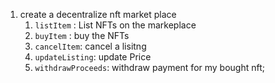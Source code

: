 1. create a decentralize nft market place
    1. `listItem` : List NFTs on the markeplace
    2. `buyItem` : buy the NFTs
    3. `cancelItem`: cancel a lisitng
    4. `updateListing`: update Price
    5. `withdrawProceeds`: withdraw payment for my bought nft;
    
